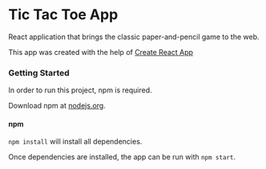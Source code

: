 # Tic Tac Toe App
 
React application that brings the classic paper-and-pencil game to the web.

This app was created with the help of [Create React App](https://github.com/facebookincubator/create-react-app)

### Getting Started
In order to run this project, npm is required.

Download npm at [nodejs.org](http://nodejs.org).

#### npm

`npm install` will install all dependencies.

Once dependencies are installed, the app can be run with `npm start`.